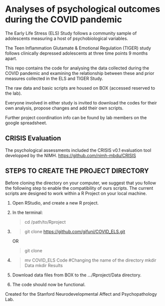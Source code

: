 # Analyses of psychological outcomes during the COVID pandemic 

The Early Life Stress (ELS) Study follows a community sample of adolescents measuring a host of psychobiological variables. 

The Teen Inflammation Glutamate & Emotional Regulation (TIGER) study follows clinically depressed adolescents at three time points 9 months apart.

This repo contains the code for analysing the data collected during the COVID pandemic and examining the relationship between these and prior measures collected in the ELS and TIGER Study.

The raw data and basic scripts are housed on BOX (accessed reserved to the lab).  

Everyone involved in either study is invited to download the codes for their own analysis, propose changes and add their own scripts.

Further project coordination info can be found by lab members on the google spreadsheet.

## CRISIS Evaluation
The psychological assessments included the CRISIS v0.1 evaluation tool developped by the NIMH.
https://github.com/nimh-mbdu/CRISIS


## STEPS TO CREATE THE PROJECT DIRECTORY

Before cloning the directory on your computer, we suggest that you follow the following step to enable the compatibility of ours scripts. The current scripts are designed to work within a R Project on your local machine.

1) Open RStudio, and create a new R project.

2) In the terminal:
   > cd /path/to/Rproject

3) > git clone https://github.com/gifuni/COVID_ELS.git

   OR
   
   > git clone <your forked repo>

4) >mv COVID_ELS Code #Changing the name of the directory
   >mkdir Data
   >mkdir Results

5) Download data files from BOX to the .../Rproject/Data directory.

6) The code should now be functional.


Created for the Stanford Neurodevelopmental Affect and Psychopathology Lab.
